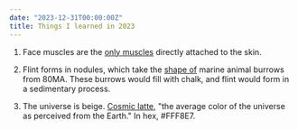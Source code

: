 ```yaml
---
date: "2023-12-31T00:00:00Z"
title: Things I learned in 2023
---
```



1. Face muscles are the [only muscles](https://alok.github.io/2022/11/09/dissection/) directly attached to the skin.

1. Flint forms in nodules, which take the [shape of](http://www.geoessex.org.uk/wp-content/uploads/2020/06/geoessex_factsheet_3_-_flint.pdf) marine animal burrows from 80MA. These burrows would fill with chalk, and flint would form in a sedimentary process.

1. The universe is beige. [Cosmic latte](https://en.wikipedia.org/wiki/Cosmic_latte), "the average color of the universe as perceived from the Earth." In hex, #FFF8E7.
